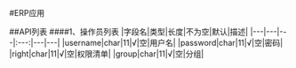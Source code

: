 #ERP应用

##API列表
####1、操作员列表
|字段名|类型|长度|不为空|默认|描述|
|---|---|---|:---:|---|---|
|username|char|11|√|空|用户名|
|password|char|11|√|空|密码|
|right|char|11|√|空|权限清单|
|group|char|11|√|空|分组|


